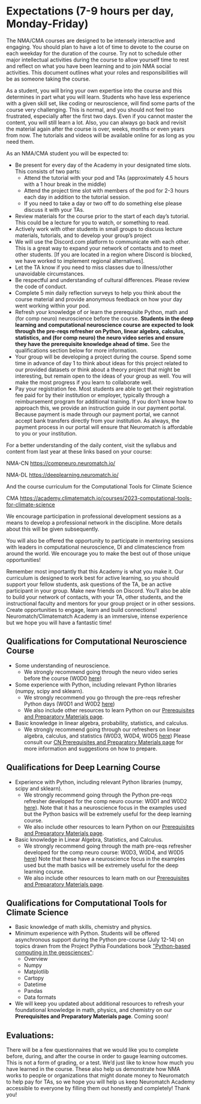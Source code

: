 # Expectations (7-9 hours per day, Monday-Friday)

The NMA/CMA courses are designed to be intensely interactive and engaging.  You should plan to have a lot of time to devote to the course on each weekday for the duration of the course.  Try not to schedule other major intellectual activities during the course to allow yourself time to rest and reflect on what you have been learning and to join NMA social activities.  This document outlines what your roles and responsibilities will be as someone taking the course.  


As a student, you will bring your own expertise into the course and this determines in part what you will learn. Students who have less experience with a given skill set, like coding or neuroscience, will find some parts of the course very challenging.  This is normal, and you should not feel too frustrated, especially after the first two days. Even if you cannot master the content, you will still learn a lot. Also, you can always go back and revisit the material again after the course is over, weeks, months or even years from now. The tutorials and videos will be available online for as long as you need them.  


As an NMA/CMA student you will be expected to:


-    Be present for every day of the Academy in your designated time slots.  This consists of two parts:
     -    Attend the tutorial with your pod and TAs (approximately 4.5 hours with a 1 hour break in the middle)
     -    Attend the project time slot with members of the pod for 2-3 hours each day in addition to the tutorial session.
     - If you need to take a day or two off to do something else please discuss it with your TAs. 
-    Review materials for the course prior to the start of each day’s tutorial.  This could be a lecture for you to watch, or something to read. 
-    Actively work with other students in small groups to discuss lecture materials, tutorials, and to develop your group’s project
-    We will use the Discord.com platform to communicate with each other. This is a great way to expand your network of contacts and to meet other students.  [If you are located in a region where Discord is blocked, we have worked to implement regional alternatives].
-    Let the TA know if you need to miss classes due to illness/other unavoidable circumstances. 
-    Be respectful and understanding of cultural differences. Please review the code of conduct.
-    Complete 5 min daily reflection surveys to help you think about the course material and provide anonymous feedback on how your day went working within your pod.
-    Refresh your knowledge of or learn the prerequisite Python, math and (for comp neuro) neuroscience before the course. **Students in the deep learning and computational neuroscience course are expected to look through the pre-reqs refresher on Python, linear algebra, calculus, statistics, and (for comp neuro) the neuro video series and ensure they have the prerequisite knowledge ahead of time.** See the qualifications section below for more information. 
-    Your group will be developing a project during the course. Spend some time in advance of day 1 to think about ideas for this project related to our provided datasets or think about a theory project that might be interesting, but remain open to the ideas of your group as well. You will make the most progress if you learn to collaborate well.
-    Pay your registration fee. Most students are able to get their registration fee paid for by their institution or employer, typically through a reimbursement program for additional training. If you don’t know how to approach this, we provide an instruction guide in our payment portal. Because payment is made through our payment portal, we cannot accept bank transfers directly from your institution. As always, the payment process in our portal will ensure that Neuromatch is affordable to you or your institution.          	

For a better understanding of the daily content, visit the syllabus and content from last year at these links based on your course:

NMA-CN  https://compneuro.neuromatch.io/

NMA-DL  https://deeplearning.neuromatch.io/

And the course curriculum for the Computational Tools for Climate Science

CMA https://academy.climatematch.io/courses/2023-computational-tools-for-climate-science


We encourage participation in professional development sessions as a means to develop a professional network in the discipline.  More details about this will be given subsequently.

You will also be offered the opportunity to participate in mentoring sessions with leaders in computational neuroscience, Dl and climatescience from around the world. We encourage you to make the best out of those unique opportunities!

Remember most importantly that this Academy is what you make it.  Our curriculum is designed to work best for active learning, so you should support your fellow students, ask questions of the TA, be an active participant in your group. Make new friends on Discord. You’ll also be able to build your network of contacts, with your TA, other students, and the instructional faculty and mentors for your group project or in other sessions. Create opportunities to engage, learn and build connections! Neuromatch/Climatematch Academy is an immersive, intense experience but we hope you will have a fantastic time!


## Qualifications for Computational Neuroscience Course
- Some understanding of neuroscience. 
     - We strongly recommend going through the neuro video series before the course (W0D0 [here]( https://compneuro.neuromatch.io/))
- Some experience with Python, including relevant Python libraries (numpy, scipy and sklearn). 
     - We strongly recommend you go through the pre-reqs refresher Python days (W0D1 and W0D2 [here]( https://compneuro.neuromatch.io/))
     - We also include other resources to learn Python on our [Prerequisites and Preparatory Materials page](https://github.com/NeuromatchAcademy/precourse/blob/main/prereqs/ComputationalNeuroscience.md).
-  Basic knowledge in linear algebra, probability, statistics, and calculus. 
     - We strongly recommend going through our refreshers on linear algebra, calculus, and statistics (W0D3, W0D4, W0D5 [here]( https://compneuro.neuromatch.io/))
Please consult our [CN Prerequisites and Preparatory Materials page](https://github.com/NeuromatchAcademy/precourse/blob/main/prereqs/ComputationalNeuroscience.md) for more information and suggestions on how to prepare.

## Qualifications for Deep Learning Course
-    Experience with Python, including relevant Python libraries (numpy, scipy and sklearn). 
     - We strongly recommend going through the Python pre-reqs refresher developed for the comp neuro course: W0D1 and W0D2 [here]( https://compneuro.neuromatch.io/)). Note that it has a neuroscience focus in the examples used but the Python basics will be extremely useful for the deep learning course. 
     - We also include other resources to learn Python on our [Prerequisites and Preparatory Materials page](https://github.com/NeuromatchAcademy/precourse/blob/main/prereqs/DeepLearning.md).
-   Basic knowledge in Linear Algebra, Statistics, and Calculus. 
     - We strongly recommend going through the math pre-reqs refresher developed for the comp neuro course: W0D3, W0D4, and W0D5 [here]( https://compneuro.neuromatch.io/)) Note that these have a neuroscience focus in the examples used but the math basics will be extremely useful for the deep learning course. 
     - We also include other resources to learn math on our [Prerequisites and Preparatory Materials page](https://github.com/NeuromatchAcademy/precourse/blob/main/prereqs/DeepLearning.md).

## Qualifications for Computational Tools for Climate Science
-   Basic knowledge of math skills, chemistry and physics.
-   Minimum experience with Python. Students will be offered asynchronous support during the Python pre-course (July 12-14) on topics drawn from the Project Pythia Foundations book ["Python-based computing in the geosciences"](https://foundations.projectpythia.org/landing-page.html): 
     - Overview 
     - Numpy
     - Matplotlib
     - Cartopy
     - Datetime
     - Pandas
     - Data formats
-  We will keep you updated about additional resources to refresh your foundational knowledge in math, physics, and chemistry on our **Prerequisites and Preparatory Materials page**. Coming soon!
     
## Evaluations:

There will be a few questionnaires that we would like you to complete before, during, and after the course in order to gauge learning outcomes. This is not a form of grading, or a test. We’d just like to know how much you have learned in the course. These also help us demonstrate how NMA works to people or organizations that might donate money to Neuromatch to help pay for TAs, so we hope you will help us keep Neuromatch Academy accessible to everyone by filling them out honestly and completely! Thank you! 

